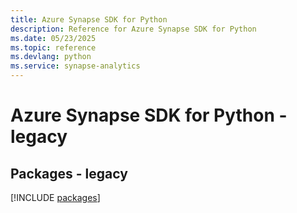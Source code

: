 ```yaml
---
title: Azure Synapse SDK for Python
description: Reference for Azure Synapse SDK for Python
ms.date: 05/23/2025
ms.topic: reference
ms.devlang: python
ms.service: synapse-analytics
---
```

# Azure Synapse SDK for Python - legacy
## Packages - legacy
[!INCLUDE [packages](synapse-index.md)]
